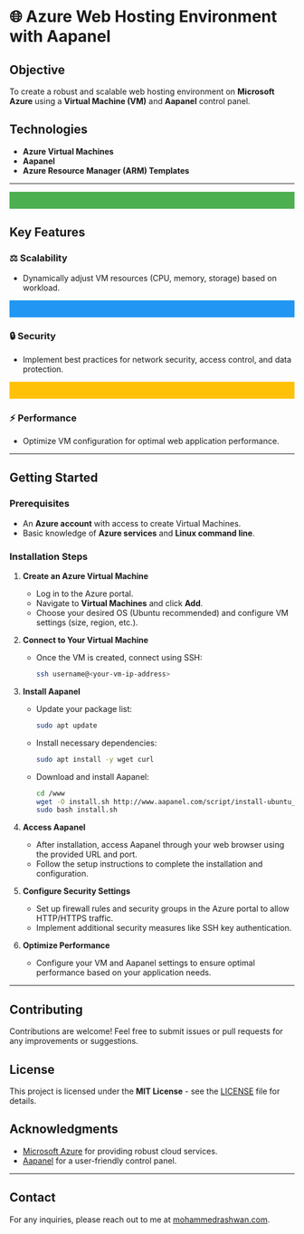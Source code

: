 # 🌐 Azure Web Hosting Environment with Aapanel

## Objective
To create a robust and scalable web hosting environment on **Microsoft Azure** using a **Virtual Machine (VM)** and **Aapanel** control panel.

## Technologies
- **Azure Virtual Machines**
- **Aapanel**
- **Azure Resource Manager (ARM) Templates**

---

<div align="center">
    <svg width="100%" height="30">
        <rect width="100%" height="100%" fill="#4CAF50"/>
    </svg>
</div>

## Key Features

### ⚖️ Scalability
- Dynamically adjust VM resources (CPU, memory, storage) based on workload.

<div align="center">
    <svg width="100%" height="30">
        <rect width="100%" height="100%" fill="#2196F3"/>
    </svg>
</div>

### 🔒 Security
- Implement best practices for network security, access control, and data protection.

<div align="center">
    <svg width="100%" height="30">
        <rect width="100%" height="100%" fill="#FFC107"/>
    </svg>
</div>

### ⚡ Performance
- Optimize VM configuration for optimal web application performance.

---

## Getting Started

### Prerequisites
- An **Azure account** with access to create Virtual Machines.
- Basic knowledge of **Azure services** and **Linux command line**.

### Installation Steps

1. **Create an Azure Virtual Machine**
   - Log in to the Azure portal.
   - Navigate to **Virtual Machines** and click **Add**.
   - Choose your desired OS (Ubuntu recommended) and configure VM settings (size, region, etc.).

2. **Connect to Your Virtual Machine**
   - Once the VM is created, connect using SSH:
     ```bash
     ssh username@<your-vm-ip-address>
     ```

3. **Install Aapanel**
   - Update your package list:
     ```bash
     sudo apt update
     ```
   - Install necessary dependencies:
     ```bash
     sudo apt install -y wget curl
     ```
   - Download and install Aapanel:
     ```bash
     cd /www
     wget -O install.sh http://www.aapanel.com/script/install-ubuntu_6.0.sh
     sudo bash install.sh
     ```

4. **Access Aapanel**
   - After installation, access Aapanel through your web browser using the provided URL and port.
   - Follow the setup instructions to complete the installation and configuration.

5. **Configure Security Settings**
   - Set up firewall rules and security groups in the Azure portal to allow HTTP/HTTPS traffic.
   - Implement additional security measures like SSH key authentication.

6. **Optimize Performance**
   - Configure your VM and Aapanel settings to ensure optimal performance based on your application needs.

---

## Contributing
Contributions are welcome! Feel free to submit issues or pull requests for any improvements or suggestions.

## License
This project is licensed under the **MIT License** - see the [LICENSE](LICENSE) file for details.

## Acknowledgments
- [Microsoft Azure](https://azure.microsoft.com/) for providing robust cloud services.
- [Aapanel](https://www.aapanel.com/) for a user-friendly control panel.

---

## Contact
For any inquiries, please reach out to me at [mohammedrashwan.com](https://mohammedrashwan.com).
